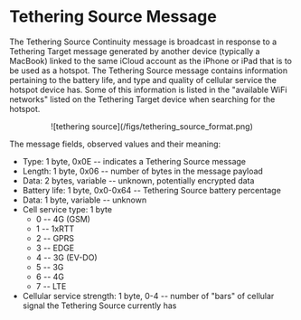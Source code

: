 <h1>Tethering Source Message</h1>

<p> The Tethering Source Continuity message is broadcast in response to a
Tethering Target message generated by another device (typically a MacBook)
linked to the same iCloud account as the iPhone or iPad that is to be used as a
hotspot. The Tethering Source message contains information pertaining to the
battery life, and type and quality of cellular service the hotspot device
has. Some of this information is listed in the "available WiFi networks" listed
on the Tethering Target device when searching for the hotspot.</p>

<div align="center">
![tethering source](/figs/tethering_source_format.png)
</div>


<p>The message fields, observed values and their meaning:</p>

<ul>
<li>
Type: 1 byte, 0x0E -- indicates a Tethering Source message
</li>
<li>
Length: 1 byte, 0x06 -- number of bytes in the message payload
</li>
<li>
Data: 2 bytes, variable -- unknown, potentially encrypted data
</li>
<li>
Battery life: 1 byte, 0x0-0x64 -- Tethering Source battery percentage 
</li>
<li>
Data: 1 byte, variable -- unknown
</li>
<li>
Cell service type: 1 byte
  <ul>
    <li>
        0 -- 4G (GSM)
    </li>
    <li>
        1 -- 1xRTT
    </li>
    <li>
        2 -- GPRS
    </li>
    <li>
        3 -- EDGE
    </li>
    <li>
        4 -- 3G (EV-DO)
    </li>
    <li>
        5 -- 3G
    </li>
    <li>
        6 -- 4G
    </li>
    <li>
        7 -- LTE
    </li>
  </ul>
</li>
<li>
Cellular service strength: 1 byte, 0-4 -- number of "bars" of cellular signal
the Tethering Source currently has
</li>
</ul>
